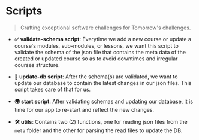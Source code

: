 # Scripts

> Crafting exceptional software challenges for Tomorrow's challenges.

- **✅ validate-schema script**: Everytime we add a new course or update a course's modules, sub-modules, or lessons,
  we want this script to validate the schema of the json file that contains the meta data of the created or updated
  course so as to avoid downtimes and irregular courses structure.
- **🚀 update-db script**: After the schema(s) are validated, we want to update our database to contain the latest
  changes in our json files. This script takes care of that for us.
- **🌍 start script**: After validating schemas and updating our database, it is time for our app to re-start and
  reflect the new changes.

- **🛠️ utils**: Contains two (2) functions, one for reading json files from the `meta` folder and the other for
  parsing the read files to update the DB.

